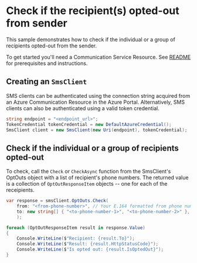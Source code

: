 # Check if the recipient(s) opted-out from sender 

This sample demonstrates how to check if the individual or a group of recipients opted-out from the  sender.

To get started you'll need a Communication Service Resource.  See [README][README] for prerequisites and instructions.

## Creating an `SmsClient`

SMS clients can be authenticated using the connection string acquired from an Azure Communication Resource in the Azure Portal. Alternatively, SMS clients can also be authenticated using a valid token credential.

```C# Snippet:Azure_Communication_Sms_Tests_Samples_CreateSmsClientWithToken
string endpoint = "<endpoint_url>";
TokenCredential tokenCredential = new DefaultAzureCredential();
SmsClient client = new SmsClient(new Uri(endpoint), tokenCredential);
```

## Check if the individual or a group of recipients opted-out

To check, call the `Check` or `CheckAsync` function from the SmsClient's OptOuts object with a list of recipient's phone numbers. The returned value is a collection of `OptOutResponseItem` objects -- one for each of the receipients.

```C# Snippet:Azure_Communication_SmsClient_OptOuts_Check
var response = smsClient.OptOuts.Check(
    from: "<from-phone-number>", // Your E.164 formatted from phone number used to send SMS
    to: new string[] { "<to-phone-number-1>", "<to-phone-number-2>" }, // E.164 formatted recipient phone numbers
    );

foreach (OptOutResponseItem result in response.Value)
{
    Console.WriteLine($"Recipient: {result.To}");
    Console.WriteLine($"Result: {result.HttpStatusCode}");
    Console.WriteLine($"Is opted out: {result.IsOptedOut}");
}
```

[README]: https://github.com/Azure/azure-sdk-for-net/blob/main/sdk/communication/Azure.Communication.Sms/README.md#getting-started
